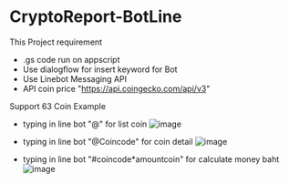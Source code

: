 # CryptoReport-BotLine
This Project requirement 
- .gs code run on appscript
- Use dialogflow for insert keyword for Bot
- Use Linebot Messaging API
- API coin price "https://api.coingecko.com/api/v3"

Support 63 Coin
Example
- typing in line bot "@" for list coin
![image](https://user-images.githubusercontent.com/96755123/228790911-081d3955-48fc-4a0d-9a51-c5d3ecfa276d.png)

- typing in line bot "@Coincode" for coin detail
![image](https://user-images.githubusercontent.com/96755123/228790429-d0098c14-5ca2-41bd-bec6-349c04f566cc.png)

- typing in line bot "#coincode*amountcoin"  for calculate money baht
![image](https://user-images.githubusercontent.com/96755123/228790793-767682cb-8cae-4ebc-b7ce-1b6091420480.png)
